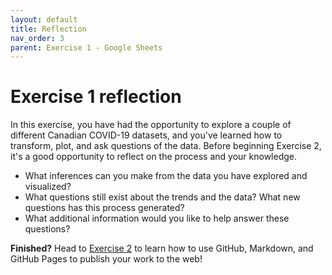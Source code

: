 ```yaml
---
layout: default
title: Reflection
nav_order: 3
parent: Exercise 1 - Google Sheets
---
```


# Exercise 1 reflection
In this exercise, you have had the opportunity to explore a couple of different Canadian COVID-19 datasets, and you've learned how to transform, plot, and ask questions of the data. Before beginning Exercise 2, it's a good opportunity to reflect on the process and your knowledge.

- What inferences can you make from the data you have explored and visualized? 
- What questions still exist about the trends and the data? What new questions has this process generated? 
- What additional information would you like to help answer these questions? 

**Finished?** Head to [Exercise 2](exercise2) to learn how to use GitHub, Markdown, and GitHub Pages to publish your work to the web!
